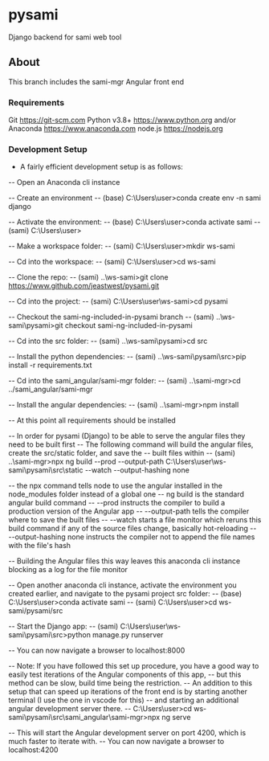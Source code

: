 # pysami

Django backend for sami web tool

## About

This branch includes the sami-mgr Angular front end

### Requirements

Git https://git-scm.com
Python v3.8+ https://www.python.org and/or Anaconda https://www.anaconda.com
node.js https://nodejs.org

### Development Setup

- A fairly efficient development setup is as follows:

-- Open an Anaconda cli instance

-- Create an environment
-- (base) C:\Users\user>conda create env -n sami django

-- Activate the environment:
-- (base) C:\Users\user>conda activate sami
-- (sami) C:\Users\user>

-- Make a workspace folder:
-- (sami) C:\Users\user>mkdir ws-sami

-- Cd into the workspace:
-- (sami) C:\Users\user>cd ws-sami

-- Clone the repo:
-- (sami) ..\ws-sami>git clone https://www.github.com/jeastwest/pysami.git

-- Cd into the project:
-- (sami) C:\Users\user\ws-sami>cd pysami

-- Checkout the sami-ng-included-in-pysami branch
-- (sami) ..\ws-sami\pysami>git checkout sami-ng-included-in-pysami

-- Cd into the src folder:
-- (sami) ..\ws-sami\pysami>cd src

-- Install the python dependencies:
-- (sami) ..\ws-sami\pysami\src>pip install -r requirements.txt

-- Cd into the sami_angular/sami-mgr folder:
-- (sami) ..\sami-mgr>cd ../sami_angular/sami-mgr

-- Install the angular dependencies:
-- (sami) ..\sami-mgr>npm install

-- At this point all requirements should be installed

-- In order for pysami (Django) to be able to serve the angular files they need to be built first
-- The following command will build the angular files, create the src/static folder, and save the
-- built files within
-- (sami) ..\sami-mgr>npx ng build --prod --output-path C:\Users\user\ws-sami\pysami\src\static --watch --output-hashing none

-- the npx command tells node to use the angular installed in the node_modules folder instead of a global one
-- ng build is the standard angular build command
-- --prod instructs the compiler to build a production version of the Angular app
-- --output-path tells the compiler where to save the built files
-- --watch starts a file monitor which reruns this build command if any of the source files change, basically hot-reloading
-- --output-hashing none instructs the compiler not to append the file names with the file's hash

-- Building the Angular files this way leaves this anaconda cli instance blocking as a log for the file monitor

-- Open another anaconda cli instance, activate the environment you created earlier, and navigate to the pysami project src folder:
-- (base) C:\Users\user>conda activate sami
-- (sami) C:\Users\user>cd ws-sami/pysami/src

-- Start the Django app:
-- (sami) C:\Users\user\ws-sami\pysami\src>python manage.py runserver

-- You can now navigate a browser to localhost:8000

-- Note: If you have followed this set up procedure, you have a good way to easily test iterations of the Angular components of this app,
-- but this method can be slow, build time being the restriction.
-- An addition to this setup that can speed up iterations of the front end is by starting another terminal (I use the one in vscode for this)
-- and starting an additional angular development server there.
-- C:\Users\user>cd ws-sami\pysami\src\sami_angular\sami-mgr>npx ng serve

-- This will start the Angular development server on port 4200, which is much faster to iterate with.
-- You can now navigate a browser to localhost:4200
